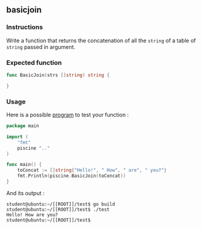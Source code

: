 ## basicjoin

### Instructions

Write a function that returns the concatenation of all the `string` of a table of `string` passed in argument.

### Expected function

```go
func BasicJoin(strs []string) string {

}
```

### Usage

Here is a possible [program](TODO-LINK) to test your function :

```go
package main

import (
	"fmt"
	piscine ".."
)

func main() {
	toConcat := []string{"Hello!", " How", " are", " you?"}
	fmt.Println(piscine.BasicJoin(toConcat))
}
```

And its output :

```console
student@ubuntu:~/[[ROOT]]/test$ go build
student@ubuntu:~/[[ROOT]]/test$ ./test
Hello! How are you?
student@ubuntu:~/[[ROOT]]/test$
```
